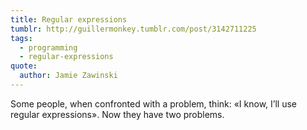 ```yaml
---
title: Regular expressions
tumblr: http://guillermonkey.tumblr.com/post/3142711225
tags:
  - programming
  - regular-expressions
quote:
  author: Jamie Zawinski
---
```


Some people, when confronted with a problem, think: «I know, I’ll use regular expressions». Now they have two problems.
